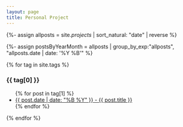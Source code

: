 ```yaml
---
layout: page
title: Personal Project
---
```

{%- assign allposts =  site._projects_ | sort_natural: "date" | reverse %}

{%- assign postsByYearMonth = allposts | group_by_exp:"allposts", "allposts.date | date: '%Y %B'"  %}

{% for tag in site.tags %}
  <h3>{{ tag[0] }}</h3>
  <ul>
    {% for post in tag[1] %}
      <li><a href="{{ post.url }}">{{ post.date | date: "%B %Y" }} - {{ post.title }}</a></li>
    {% endfor %}
  </ul>
{% endfor %}